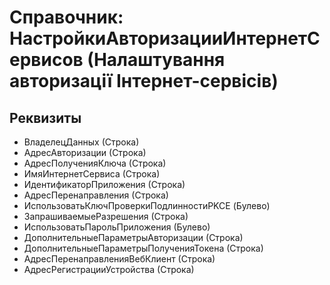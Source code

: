 ﻿# Справочник: НастройкиАвторизацииИнтернетСервисов (Налаштування авторизації Інтернет-сервісів)

## Реквизиты

- ВладелецДанных (Строка)
- АдресАвторизации (Строка)
- АдресПолученияКлюча (Строка)
- ИмяИнтернетСервиса (Строка)
- ИдентификаторПриложения (Строка)
- АдресПеренаправления (Строка)
- ИспользоватьКлючПроверкиПодлинностиPKCE (Булево)
- ЗапрашиваемыеРазрешения (Строка)
- ИспользоватьПарольПриложения (Булево)
- ДополнительныеПараметрыАвторизации (Строка)
- ДополнительныеПараметрыПолученияТокена (Строка)
- АдресПеренаправленияВебКлиент (Строка)
- АдресРегистрацииУстройства (Строка)

